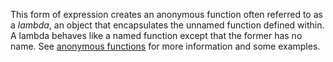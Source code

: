 This form of expression creates an anonymous function often referred to as a *lambda*, an object that encapsulates the unnamed function
defined within. A lambda behaves like a named function except that the former has no name.  See
[anonymous functions](../functions/anonymous-functions.md) for more information and some examples.
